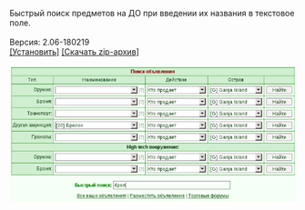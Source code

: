 Быстрый поиск предметов на ДО при введении их названия в текстовое поле.
<br>
<br>
Версия: 2.06-180219
<br>
[[Установить]](https://raw.githubusercontent.com/MyRequiem/comfortablePlayingInGW/master/separatedScripts/DoFilter/doFilter.user.js) [[Скачать zip-архив]](https://raw.githubusercontent.com/MyRequiem/comfortablePlayingInGW/master/separatedScripts/DoFilter/doFilter.user.js.zip)
<br>
<br>
![DoFilter](https://raw.githubusercontent.com/MyRequiem/comfortablePlayingInGW/master/imgs/DoFilter/screen.png)
<br>
